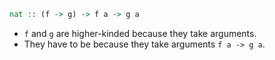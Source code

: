 ```haskell
nat :: (f -> g) -> f a -> g a
```

- `f` and `g` are higher-kinded because they take arguments.
- They have to be because they take arguments `f a -> g a`.